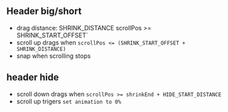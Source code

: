 ## Header big/short
- drag distance: SHRINK_DISTANCE
scrollPos >= SHRINK_START_OFFSET`
- scroll up drags when
`scrollPos <= (SHRINK_START_OFFSET + SHRINK_DISTANCE)`
- snap when scrolling stops

## header hide
- scroll down drags when
`scrollPos >= shrinkEnd + HIDE_START_DISTANCE`
- scroll up trigers `set animation to 0%`